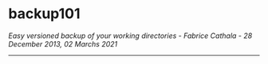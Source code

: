 # backup101

*Easy versioned backup of your working directories - Fabrice Cathala - 28 December 2013, 02 Marchs 2021*

---
